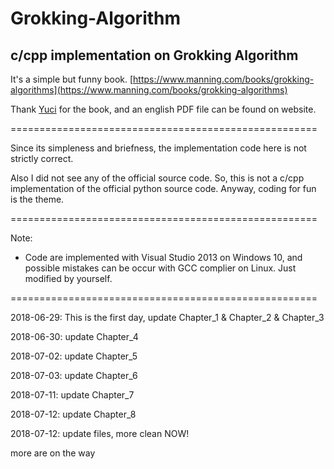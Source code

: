 # Grokking-Algorithm
## c/cpp implementation on Grokking Algorithm

It's a simple but funny book. [https://www.manning.com/books/grokking-algorithms](https://www.manning.com/books/grokking-algorithms)

Thank [Yuci](https://github.com/yucicheung) for the book, and an english PDF file can be found on website.

=====================================================

Since its simpleness and briefness, the implementation code here is not strictly correct.

Also I did not see any of the official source code. So, this is not a c/cpp implementation of the official python source code. Anyway, coding for fun is the theme.

=====================================================

Note:
- Code are implemented with Visual Studio 2013 on Windows 10, and possible mistakes can be occur with GCC complier on Linux. Just modified by yourself.

=====================================================

2018-06-29: This is the first day, update Chapter_1 & Chapter_2 & Chapter_3

2018-06-30: update Chapter_4

2018-07-02:	update Chapter_5

2018-07-03: update Chapter_6

2018-07-11: update Chapter_7

2018-07-12: update Chapter_8

2018-07-12: update files, more clean NOW!

more are on the way

